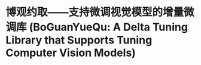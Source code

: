 # 博观约取——支持微调视觉模型的增量微调库 (BoGuanYueQu: A Delta Tuning Library that Supports Tuning Computer Vision Models) 

